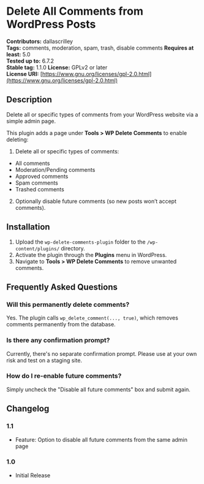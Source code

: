 # Delete All Comments from WordPress Posts

**Contributors:** dallascrilley  
**Tags:** comments, moderation, spam, trash, disable comments
**Requires at least:** 5.0  
**Tested up to:** 6.7.2  
**Stable tag:** 1.1.0
**License:** GPLv2 or later  
**License URI:** [https://www.gnu.org/licenses/gpl-2.0.html](https://www.gnu.org/licenses/gpl-2.0.html)

## Description

Delete all or specific types of comments from your WordPress website via a simple admin page.

This plugin adds a page under **Tools > WP Delete Comments** to enable deleting:

1. Delete all or specific types of comments:
- All comments
- Moderation/Pending comments
- Approved comments
- Spam comments
- Trashed comments

2. Optionally disable future comments (so new posts won’t accept comments).

## Installation

1. Upload the `wp-delete-comments-plugin` folder to the `/wp-content/plugins/` directory.
2. Activate the plugin through the **Plugins** menu in WordPress.
3. Navigate to **Tools > WP Delete Comments** to remove unwanted comments.

## Frequently Asked Questions

### Will this permanently delete comments?
Yes. The plugin calls `wp_delete_comment(..., true)`, which removes comments permanently from the database.

### Is there any confirmation prompt?
Currently, there's no separate confirmation prompt. Please use at your own risk and test on a staging site.

### How do I re-enable future comments?
Simply uncheck the "Disable all future comments" box and submit again.

## Changelog

### 1.1
- Feature: Option to disable all future comments from the same admin page

### 1.0
- Initial Release
